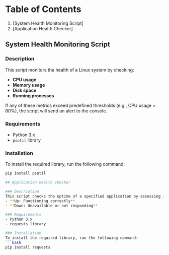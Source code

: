 # Table of Contents
1. [System Health Monitoring Script]
2. [Application Health Checker]
  
## System Health Monitoring Script

### Description
This script monitors the health of a Linux system by checking:
- **CPU usage**
- **Memory usage**
- **Disk space**
- **Running processes**

If any of these metrics exceed predefined thresholds (e.g., CPU usage > 80%), the script will send an alert to the console.

### Requirements
- Python 3.x
- `psutil` library

### Installation
To install the required library, run the following command:
```bash
pip install psutil

## Application health checker

### Description
This script checks the uptime of a specified application by assessing its HTTP status codes. It determines if the application is:
- **Up: Functioning correctly**
- **Down: Unavailable or not responding**

### Requirements
- Python 3.x
- requests library

### Installation
To install the required library, run the following command:
```bash
pip install requests
  
